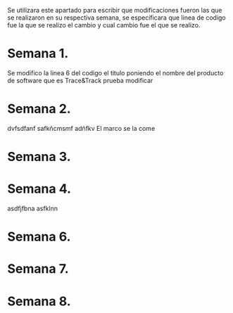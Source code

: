 Se utilizara este apartado para escribir que modificaciones fueron las que se realizaron en su respectiva semana, se especificara que linea de codigo fue la que se realizo el cambio y cual cambio fue el que se realizo.

# Semana 1.
Se modifico la linea 6 del codigo el titulo poniendo el nombre del producto de software que es Trace&Track prueba modificar
# Semana 2.
dvfsdfanf safkñcmsmf adñfkv
El marco se la come
# Semana 3.
# Semana 4.
asdfjfbna
asfklnn

# Semana 6.
# Semana 7.
# Semana 8.